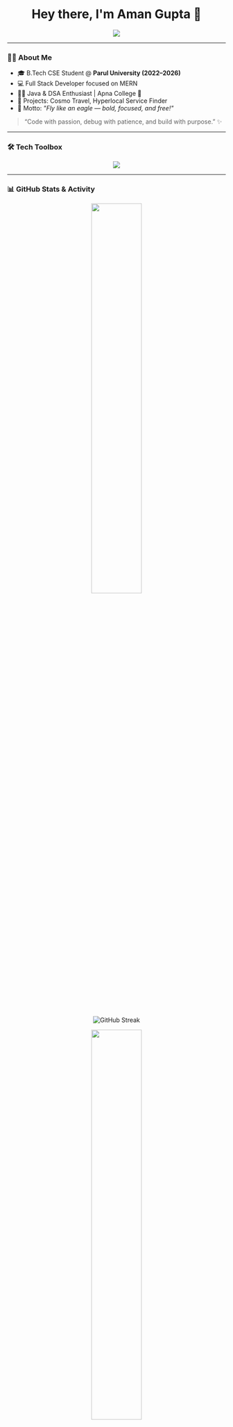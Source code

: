 <h1 align="center">Hey there, I'm Aman Gupta 👋</h1>

<p align="center">
  <img src="https://readme-typing-svg.herokuapp.com?font=Fira+Code&duration=3000&pause=1000&color=00FF94&center=true&vCenter=true&width=440&lines=Full+Stack+Web+Developer+%F0%9F%92%BB;MERN+Stack+Learner+%F0%9F%A7%91%E2%80%8D%F0%9F%92%BB;DSA+%2B+Java+Explorer+%E2%9C%A8;Always+Learning+Something+New+%F0%9F%93%9A" />
</p>

---

### 🙋‍♂️ About Me

- 🎓 B.Tech CSE Student @ **Parul University (2022–2026)**
- 💻 Full Stack Developer focused on MERN
- 👨‍💻 Java & DSA Enthusiast | Apna College 🚀
- 🔨 Projects: Cosmo Travel, Hyperlocal Service Finder
- 🦅 Motto: _"Fly like an eagle — bold, focused, and free!"_

> “Code with passion, debug with patience, and build with purpose.” ✨

---

### 🛠️ Tech Toolbox

<p align="center">
  <img src="https://skillicons.dev/icons?i=html,css,js,react,nodejs,express,mongodb,java,git,github" />
</p>

---

### 📊 GitHub Stats & Activity

<p align="center">
  <img src="https://github-readme-stats.vercel.app/api?username=amangupta812&show_icons=true&theme=radical&border_radius=15" width="48%" />
  <br/>
  <img src="https://github-readme-streak-stats.herokuapp.com?user=amangupta812&theme=dark&hide_border=true" alt="GitHub Streak" />
  <br/>
</p>

<p align="center">
  <img src="https://github-readme-stats.vercel.app/api/top-langs/?username=amangupta812&layout=compact&theme=radical&langs_count=8" width="48%" />
</p>

---

### ⚡ Contribution Graph

<p align="center">
  <img src="https://github-readme-activity-graph.vercel.app/graph?username=amangupta812&theme=react-dark&bg_color=151515&hide_border=true" />
</p>

---

### 🚀 Featured Projects

#### 🌍 [**Cosmo Travel**](https://github.com/amangupta812/cosmo-travel)  
A web app designed to enhance travel experiences by providing useful tools and features for travelers.
👉 **Live Demo**: [Cosmo Travel App](https://cosmo-travel-hub.netlify.app/)

<p align="center">
  <a href="https://github.com/amangupta812/cosmo-travel">
    <img src="https://img.shields.io/badge/GitHub-Repo-%23007A5E?style=for-the-badge&logo=github&logoColor=white" />
  </a>
</p>

#### 🛠️ [**Hyperlocal Service Finder**](https://github.com/amangupta812/hyperlocal-service-finder)  
A MERN stack project for finding local services like plumbers and electricians in your area.

<p align="center">
  <a href="https://github.com/amangupta812/hyperlocal-service-finder">
    <img src="https://img.shields.io/badge/GitHub-Repo-%23007A5E?style=for-the-badge&logo=github&logoColor=white" />
  </a>
</p>

---

### 📫 Let's Connect

<p align="center">
  <a href="https://www.linkedin.com/in/amangupta812">
    <img src="https://img.shields.io/badge/LinkedIn-blue?style=for-the-badge&logo=linkedin&logoColor=white" />
  </a>
  <a href="mailto:your-email@example.com">
    <img src="https://img.shields.io/badge/Gmail-D14836?style=for-the-badge&logo=gmail&logoColor=white" />
  </a>
</p>

---

<p align="center">
  <img src="https://capsule-render.vercel.app/api?type=waving&color=gradient&height=120&section=footer" />
</p>


